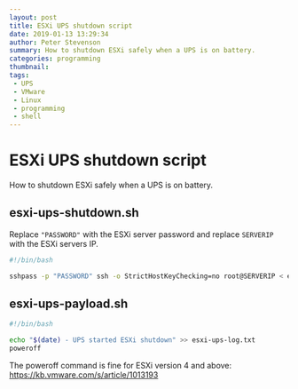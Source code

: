 ```yaml
---
layout: post
title: ESXi UPS shutdown script
date: 2019-01-13 13:29:34
author: Peter Stevenson
summary: How to shutdown ESXi safely when a UPS is on battery.
categories: programming
thumbnail:
tags:
 - UPS
 - VMware
 - Linux
 - programming
 - shell
---
```


# ESXi UPS shutdown script

How to shutdown ESXi safely when a UPS is on battery.

## esxi-ups-shutdown.sh

Replace `"PASSWORD"` with the ESXi server password and replace `SERVERIP` with the ESXi servers IP.

```sh
#!/bin/bash

sshpass -p "PASSWORD" ssh -o StrictHostKeyChecking=no root@SERVERIP < esxi-ups-payload.sh
```

## esxi-ups-payload.sh

```sh
#!/bin/bash

echo "$(date) - UPS started ESXi shutdown" >> esxi-ups-log.txt
poweroff
```

The poweroff command is fine for ESXi version 4 and above: https://kb.vmware.com/s/article/1013193
